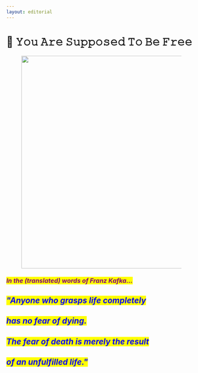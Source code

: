 ```yaml
---
layout: editorial
---
```


# 💎 𝚈𝚘𝚞 𝙰𝚛𝚎 𝚂𝚞𝚙𝚙𝚘𝚜𝚎𝚍 𝚃𝚘 𝙱𝚎 𝙵𝚛𝚎𝚎

<figure><img src="../../../../../.gitbook/assets/pexels-btgl-♡-19267072.jpg" alt="" width="563"><figcaption></figcaption></figure>

### _<mark style="color:purple;">**In the (translated) words of Franz Kafka...**</mark>_

## _<mark style="color:blue;">**"Anyone who grasps life completely**</mark>_&#x20;

## _<mark style="color:blue;">**has no fear of dying.**</mark>_&#x20;

## _<mark style="color:blue;">**The fear of death is merely the result**</mark>_&#x20;

## _<mark style="color:blue;">**of an unfulfilled life."**</mark>_&#x20;
